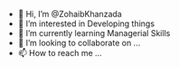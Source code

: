 - 👋 Hi, I’m @ZohaibKhanzada
- 👀 I’m interested in Developing things
- 🌱 I’m currently learning Managerial Skills
- 💞️ I’m looking to collaborate on ...
- 📫 How to reach me ...

<!---
ZohaibKhanzada/ZohaibKhanzada is a ✨ special ✨ repository because its `README.md` (this file) appears on your GitHub profile.
You can click the Preview link to take a look at your changes.
--->
